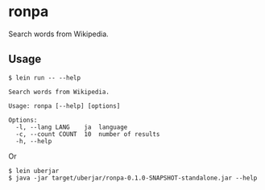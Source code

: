 # ronpa

Search words from Wikipedia.

## Usage

```console
$ lein run -- --help

Search words from Wikipedia.

Usage: ronpa [--help] [options]

Options:
  -l, --lang LANG    ja  language
  -c, --count COUNT  10  number of results
  -h, --help

```

Or

```console
$ lein uberjar
$ java -jar target/uberjar/ronpa-0.1.0-SNAPSHOT-standalone.jar --help
```
